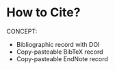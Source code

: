 # How to Cite?

CONCEPT:

- Bibliographic record with DOI
- Copy-pasteable BibTeX record
- Copy-pasteable EndNote record
